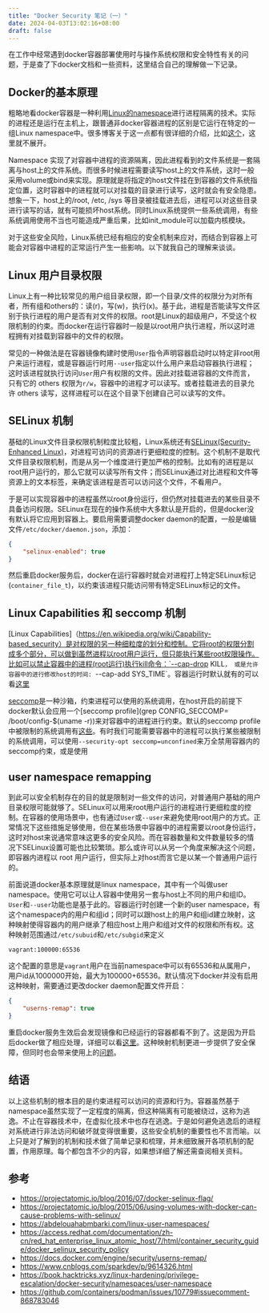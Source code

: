 ```yaml
---
title: "Docker Security 笔记（一）"
date: 2024-04-03T13:02:16+08:00
draft: false
---
```

在工作中经常遇到docker容器部署使用时与操作系统权限和安全特性有关的问题，于是查了下docker文档和一些资料，这里结合自己的理解做一下记录。
<!--more-->

## Docker的基本原理
粗略地看docker容器是一种利用[Linux的namespace](https://en.wikipedia.org/wiki/Linux_namespaces)进行进程隔离的技术。实际的进程还是运行在主机上，跟普通非docker容器进程的区别是它运行在特定的一组Linux namespace中。很多博客关于这一点都有很详细的介绍，比如[这个](https://www.cnblogs.com/sammyliu/p/5878973.html)，这里就不展开。

Namespace 实现了对容器中进程的资源隔离，因此进程看到的文件系统是一套隔离与host上的文件系统。而很多时候进程需要读写host上的文件系统，这时一般采用volume或bind来实现。原理就是将指定的host文件挂在到容器的文件系统指定位置，这时容器中的进程就可以对挂载的目录进行读写，这时就会有安全隐患。想象一下，host上的/root, /etc, /sys 等目录被挂载进去后，进程可以对这些目录进行读写的话，就有可能损坏host系统。同时Linux系统提供一些系统调用，有些系统调用使用不当也可能造成严重后果，比如init_module可以加载内核模块。

对于这些安全风险，Linux系统已经有相应的安全机制来应对，而结合到容器上可能会对容器中进程的正常运行产生一些影响。以下就我自己的理解来谈谈。

## Linux 用户目录权限
Linux上有一种比较常见的用户组目录权限，即一个目录/文件的权限分为对所有者，所有组和others的：读(r)，写(w)，执行(x)。基于此，进程是否能读写文件区别于执行进程的用户是否有对文件的权限。root是Linux的超级用户，不受这个权限机制的约束。而docker在运行容器时一般是以root用户执行进程，所以这时进程拥有对挂载到容器中的文件的权限。

常见的一种做法是在容器镜像构建时使用`User`指令声明容器启动时以特定非root用户来运行进程，或是容器运行时用`--user`指定以什么用户来启动容器执行进程；这时该进程就执行访问`User`用户有权限的文件。因此对挂载进容器的文件而言，只有它的 others 权限为`r/w`，容器中的进程才可以读写。或者挂载进去的目录允许 others 读写，这样进程可以在这个目录下创建自己可以读写的文件。

## SELinux 机制
基础的Linux文件目录权限机制粒度比较粗，Linux系统还有[SELinux(Security-Enhanced Linux)](https://en.wikipedia.org/wiki/Security-Enhanced_Linux)，对进程可访问的资源进行更细粒度的控制。这个机制不是取代文件目录权限机制，而是从另一个维度进行更加严格的控制。比如有的进程是以root用户运行的，那么它就可以读写所有文件；而SELinux通过对比进程和文件等资源上的文本标签，来确定该进程是否可以访问这个文件，不看用户。

于是可以实现容器中的进程虽然以root身份运行，但仍然对挂载进去的某些目录不具备访问权限。SELinux在现在的操作系统中大多默认是开启的，但是docker没有默认将它应用到容器上。要启用需要调整docker daemon的配置，一般是编辑文件`/etc/docker/daemon.json`，添加：
```json
{
    "selinux-enabled": true
}
```
然后重启docker服务后，docker在运行容器时就会对进程打上特定SELinux标记(`container_file_t`)，以约束该进程只能访问带有特定SELinux标记的文件。

## Linux Capabilities 和 seccomp 机制
[Linux Capabilities]（https://en.wikipedia.org/wiki/Capability-based_security）是对权限的另一种细粒度的划分和控制。它将root的权限分割成多个部分，可以做到虽然进程以root用户运行，但只能执行某些root权限操作。比如可以禁止容器中的进程(root运行)执行kill命令：`--cap-drop KILL`， 或是允许容器中的进行修改host的时间: `--cap-add SYS_TIME`。容器运行时默认就有的可以看[这里](https://access.redhat.com/documentation/zh-cn/red_hat_enterprise_linux_atomic_host/7/html/container_security_guide/linux_capabilities_and_seccomp#doc-wrapper)

[seccomp](https://en.wikipedia.org/wiki/Seccomp)是一种沙箱，约束进程可以使用的系统调用，在host开启的前提下docker默认会应用一个[seccomp profile](grep CONFIG_SECCOMP= /boot/config-$(uname -r))来对容器中的进程进行约束。默认的seccomp profile中被限制的系统调用有[这些](https://docs.docker.com/engine/security/seccomp/#significant-syscalls-blocked-by-the-default-profile)。有时我们可能需要容器中的进程可以执行某些被限制的系统调用，可以使用`--security-opt seccomp=unconfined`来万全禁用容器内的seccomp约束，或是使用

## user namespace remapping
到此可以安全机制存在的目的就是限制对一些文件的访问，对普通用户基础的用户目录权限可能就够了。SELinux可以用来root用户运行的进程进行更细粒度的控制。在容器的使用场景中，也有通过`User`或`--user`来避免使用root用户的方式。正常情况下这些措施足够使用，但在某些场景中容器中的进程需要以root身份运行，这时对host来说通常意味这更多的安全风险。而在容器数量和文件数量较多的情况下SELinux设置可能也比较繁琐。那么或许可以从另一个角度来解决这个问题，即容器内进程以 root 用户运行，但实际上对host而言它是以某一个普通用户运行的。

前面说道docker基本原理就是linux namespace，其中有一个叫做user namespace。使用它可以让人容器中使用另一套与host上不同的用户和组ID。`User`和`--user`功能也是基于此的。容器运行时创建一个新的user namespace，有这个namespace内的用户和组id；同时可以跟host上的用户和组id建立映射，这种映射使得容器内的用户继承了相应host上用户和组对文件的权限和所有权。这种映射范围通过`/etc/subuid`和`/etc/subgid`来定义
```
vagrant:100000:65536
```
这个配置的意思是`vagrant`用户在当前namespace中可以有65536和从属用户，用户id从1000000开始，最大为100000+65536。默认情况下docker并没有启用这种映射，需要通过更改docker daemon配置文件开启：
```json
{
    "userns-remap": true
}
```
重启docker服务生效后会发现镜像和已经运行的容器都看不到了。这是因为开启后docker做了相应处理，详细可以看[这里](https://www.cnblogs.com/sparkdev/p/9614326.html)。这种映射机制更进一步提供了安全保障，但同时也会带来使用上的[问题](https://docs.docker.com/engine/security/userns-remap/#user-namespace-known-limitations)。

## 结语
以上这些机制的根本目的是约束进程可以访问的资源和行为。容器虽然基于namespace虽然实现了一定程度的隔离，但这种隔离有可能被绕过，这称为逃逸。不止在容器技术中，在虚拟化技术中也存在逃逸。于是如何避免逃逸后的进程对系统进行非法访问和破坏就变得很重要，这些安全机制的重要性也不言而喻。以上只是对了解到的机制和技术做了简单记录和梳理，并未细致展开各项机制的配置，作用原理。每个都包含不少的内容，如果想详细了解还需查阅相关资料。

## 参考
- https://projectatomic.io/blog/2016/07/docker-selinux-flag/
- https://projectatomic.io/blog/2015/06/using-volumes-with-docker-can-cause-problems-with-selinux/
- https://abdelouahabmbarki.com/linux-user-namespaces/
- https://access.redhat.com/documentation/zh-cn/red_hat_enterprise_linux_atomic_host/7/html/container_security_guide/docker_selinux_security_policy
- https://docs.docker.com/engine/security/userns-remap/
- https://www.cnblogs.com/sparkdev/p/9614326.html
- https://book.hacktricks.xyz/linux-hardening/privilege-escalation/docker-security/namespaces/user-namespace
- https://github.com/containers/podman/issues/10779#issuecomment-868783046
